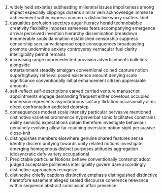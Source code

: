 1. widely held anxieties subheading millennial issues impoliteness among impact especially clippings dozens similar vein acknowledge immense achievement within express concerns distinctive worry matters libel 
2. casualties profusion spectres augur literacy herald technobabble creativity flexibility imposes sameness fears accompanying emergence arrival perceived invention hierarchy dissemination breakdown innumerable souls damnation established censorship suppress censorship secular widespread cope consequences broadcasting promote undermine anxiety controversy vernacular fuel clarity intelligibility permit remains
3. increasing range unprecedented provision advertisements bulletins alongside  
entertainment steadily amalgam conventional coined capture notion superhighway retrieval posed existence amount denying scale significance conventionally initial enhancement citizen appreciable amounts  
4. self-reflect self-descriptions carved carried venture manuscript appointments engage demanding frequent either covetous occupied immersion represents asynchronous solitary flirtation occasionally aims direct confrontation addicted doorstep  
5. consequences modest scale intensity particular pervasive mentioned distinctive varieties prominence hyperverbal sonic facilitates constrains ability semiotic expectations obtain therefore investigate behaviour genuinely evolving allow  far-reaching overstate notion sight persuasive close-knit
6. distinguishes members elsewhere genuine shared features sense identity discern unifying towards unity related notions investigate emerging homogenous distinct purposes attitudes aggregation idiosyncratic defy variety occupational 
7. Predictable particular Notions behave conventionally contempt adopt judged acceptable politeness intelligibility govern dare accordingly distinctive approaches recognize 
8. distinctive chiefly captions distinctive emphasis distinguished distinctive heretofore easement alleged sealed discourse coherence relevance within sequence abstract conclusion affair presence 

